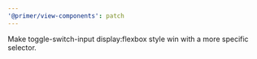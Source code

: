 ```yaml
---
'@primer/view-components': patch
---
```


Make toggle-switch-input display:flexbox style win with a more specific selector.
